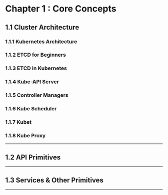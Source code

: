 # Chapter 1 : Core Concepts

## 1.1 Cluster Architecture

### 1.1.1 Kubernetes Architecture

### 1.1.2 ETCD for Beginners

### 1.1.3 ETCD in Kubernetes

### 1.1.4 Kube-API Server

### 1.1.5 Controller Managers

### 1.1.6 Kube Scheduler

### 1.1.7 Kubet

### 1.1.8 Kube Proxy

---
## 1.2 API Primitives

---
## 1.3 Services & Other Primitives

---